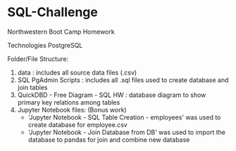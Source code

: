 # SQL-Challenge
Northwestern Boot Camp Homework

Technologies
PostgreSQL

Folder/File Structure:
1. data : includes all source data files (.csv)
2. SQL PgAdmin Scripts : includes all .sql files used to create database and join tables
3. QuickDBD - Free Diagram - SQL HW : database diagram to show primary key relations among tables
4. Jupyter Notebook files: (Bonus work)
    - 'Jupyter Notebook - SQL Table Creation - employees' was used to create database for employee.csv
    - 'Jupyter Notebook - Join Database from DB' was used to import the database to pandas for join and combine new database 
     
